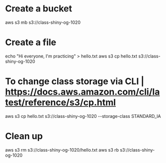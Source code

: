 # Create a bucket 

aws s3 mb s3://class-shiny-og-1020

# Create a file 

echo "Hi everyone, I'm practicing" > hello.txt
aws s3 cp hello.txt s3://class-shiny-og-1020 

# To change class storage via CLI | https://docs.aws.amazon.com/cli/latest/reference/s3/cp.html

aws s3 cp hello.txt s3://class-shiny-og-1020 --storage-class STANDARD_IA 

# Clean up 

aws s3 rm s3://class-shiny-og-1020/hello.txt
aws s3 rb s3://class-shiny-og-1020
